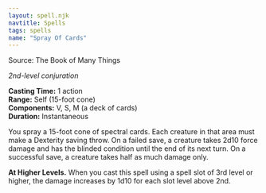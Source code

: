 ```yaml
---
layout: spell.njk
navtitle: Spells
tags: spells
name: "Spray Of Cards"
---
```

Source: The Book of Many Things

_2nd-level conjuration_

**Casting Time:** 1 action  
**Range:** Self (15-foot cone)  
**Components:** V, S, M (a deck of cards)  
**Duration:** Instantaneous

You spray a 15-foot cone of spectral cards. Each creature in that area must make a Dexterity saving throw. On a failed save, a creature takes 2d10 force damage and has the blinded condition until the end of its next turn. On a successful save, a creature takes half as much damage only.

**At Higher Levels.** When you cast this spell using a spell slot of 3rd level or higher, the damage increases by 1d10 for each slot level above 2nd.